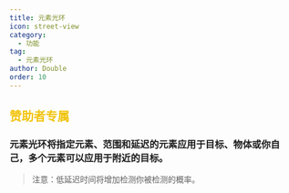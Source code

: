 ```yaml
---
title: 元素光环
icon: street-view
category:
  - 功能
tag:
  - 元素光环
author: Double
order: 10
---
```


## <span style="color:#f1c40f;">赞助者专属</span>
### 元素光环将指定元素、范围和延迟的元素应用于目标、物体或你自己，多个元素可以应用于附近的目标。
>注意：低延迟时间将增加检测你被检测的概率。



